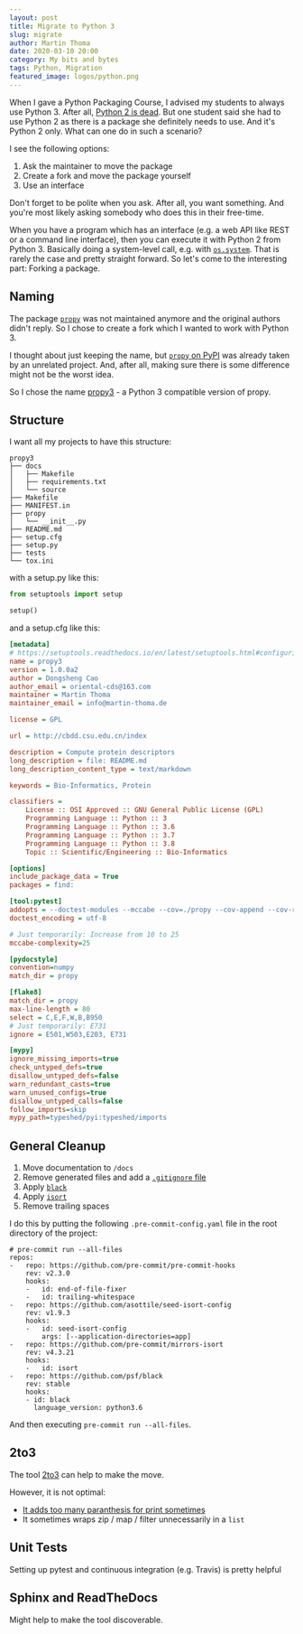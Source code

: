 ```yaml
---
layout: post
title: Migrate to Python 3
slug: migrate
author: Martin Thoma
date: 2020-03-10 20:00
category: My bits and bytes
tags: Python, Migration
featured_image: logos/python.png
---
```

When I gave a Python Packaging Course, I advised my students to always use Python 3.
After all, [Python 2 is dead](https://pythonclock.org/). But one student said
she had to use Python 2 as there is a package she definitely needs to use. And
it's Python 2 only. What can one do in such a scenario?

I see the following options:

1. Ask the maintainer to move the package
2. Create a fork and move the package yourself
3. Use an interface

Don't forget to be polite when you ask. After all, you want something. And
you're most likely asking somebody who does this in their free-time.

When you have a program which has an interface (e.g. a web API like REST or a
command line interface), then you can execute it with Python 2 from Python 3.
Basically doing a system-level call, e.g. with
[`os.system`](https://docs.python.org/2/library/os.html#os.system). That is
rarely the case and pretty straight forward. So let's come to the interesting
part: Forking a package.


## Naming

The package [`propy`](https://code.google.com/archive/p/protpy/downloads) was
not maintained anymore and the original authors didn't reply. So I chose to
create a fork which I wanted to work with Python 3.

I thought about just keeping the name, but [`propy` on PyPI](https://pypi.org/project/propy/)
was already taken by an unrelated project. And, after all, making sure there
is some difference might not be the worst idea.

So I chose the name [propy3](https://pypi.org/project/propy3/) - a Python 3
compatible version of propy.


## Structure

I want all my projects to have this structure:

```
propy3
├── docs
│   ├── Makefile
│   ├── requirements.txt
│   └── source
├── Makefile
├── MANIFEST.in
├── propy
│   └── __init__.py
├── README.md
├── setup.cfg
├── setup.py
├── tests
└── tox.ini
```

with a setup.py like this:

```python
from setuptools import setup

setup()
```

and a setup.cfg like this:

```ini
[metadata]
# https://setuptools.readthedocs.io/en/latest/setuptools.html#configuring-setup-using-setup-cfg-files
name = propy3
version = 1.0.0a2
author = Dongsheng Cao
author_email = oriental-cds@163.com
maintainer = Martin Thoma
maintainer_email = info@martin-thoma.de

license = GPL

url = http://cbdd.csu.edu.cn/index

description = Compute protein descriptors
long_description = file: README.md
long_description_content_type = text/markdown

keywords = Bio-Informatics, Protein

classifiers =
    License :: OSI Approved :: GNU General Public License (GPL)
    Programming Language :: Python :: 3
    Programming Language :: Python :: 3.6
    Programming Language :: Python :: 3.7
    Programming Language :: Python :: 3.8
    Topic :: Scientific/Engineering :: Bio-Informatics

[options]
include_package_data = True
packages = find:

[tool:pytest]
addopts = --doctest-modules --mccabe --cov=./propy --cov-append --cov-report html:tests/reports/coverage-html --cov-report xml:tests/reports/coverage.xml --cov-report term --flake8 --ignore=docs/ --ignore=propy/__main__.py --durations=3 --black
doctest_encoding = utf-8

# Just temporarily: Increase from 10 to 25
mccabe-complexity=25

[pydocstyle]
convention=numpy
match_dir = propy

[flake8]
match_dir = propy
max-line-length = 80
select = C,E,F,W,B,B950
# Just temporarily: E731
ignore = E501,W503,E203, E731

[mypy]
ignore_missing_imports=true
check_untyped_defs=true
disallow_untyped_defs=false
warn_redundant_casts=true
warn_unused_configs=true
disallow_untyped_calls=false
follow_imports=skip
mypy_path=typeshed/pyi:typeshed/imports
```

## General Cleanup

1. Move documentation to `/docs`
2. Remove generated files and add a [`.gitignore` file](https://www.gitignore.io/)
2. Apply [`black`](https://github.com/psf/black)
3. Apply [`isort`](https://github.com/timothycrosley/isort)
4. Remove trailing spaces


I do this by putting the following `.pre-commit-config.yaml` file in the root
directory of the project:

```
# pre-commit run --all-files
repos:
-   repo: https://github.com/pre-commit/pre-commit-hooks
    rev: v2.3.0
    hooks:
    -   id: end-of-file-fixer
    -   id: trailing-whitespace
-   repo: https://github.com/asottile/seed-isort-config
    rev: v1.9.3
    hooks:
    -   id: seed-isort-config
        args: [--application-directories=app]
-   repo: https://github.com/pre-commit/mirrors-isort
    rev: v4.3.21
    hooks:
    -   id: isort
-   repo: https://github.com/psf/black
    rev: stable
    hooks:
    - id: black
      language_version: python3.6
```

And then executing `pre-commit run --all-files`.


## 2to3

The tool [2to3](https://docs.python.org/3/library/2to3.html) can help to make
the move.

However, it is not optimal:

* [It adds too many paranthesis for print sometimes](https://stackoverflow.com/q/55559825/562769)
* It sometimes wraps zip / map / filter unnecessarily in a `list`


## Unit Tests

Setting up pytest and continuous integration (e.g. Travis) is pretty helpful


## Sphinx and ReadTheDocs

Might help to make the tool discoverable.
